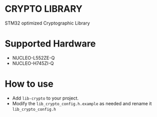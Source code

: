 # CRYPTO LIBRARY

STM32 optimized Cryptographic Library

# Supported Hardware
- NUCLEO-L552ZE-Q
- NUCLEO-H745ZI-Q

# How to use
- Add `lib-crypto` to your project.
- Modify the `lib_crypto_config.h.example` as needed and rename it `lib_crypto_config.h`

